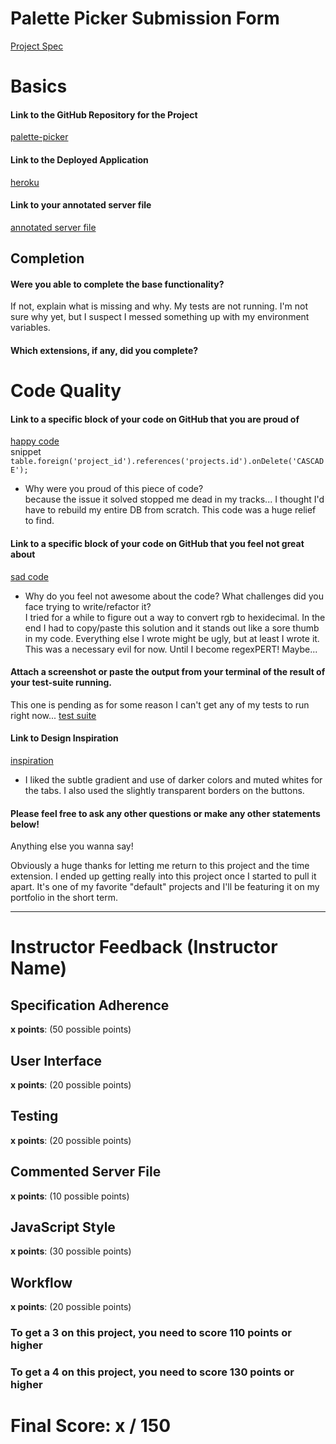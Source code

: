 # Palette Picker Submission Form

[Project Spec](http://frontend.turing.io/projects/palette-picker.html)

# Basics

#### Link to the GitHub Repository for the Project
[palette-picker](https://github.com/rvwatch/palette-picker)

#### Link to the Deployed Application
[heroku](https://palettesofpickers.herokuapp.com/)

#### Link to your annotated server file
[annotated server file](https://github.com/rvwatch/palette-picker/blob/master/server.js)

## Completion

#### Were you able to complete the base functionality?

If not, explain what is missing and why.
My tests are not running. I'm not sure why yet, but I suspect I messed something up with my environment variables. 

#### Which extensions, if any, did you complete?

# Code Quality

#### Link to a specific block of your code on GitHub that you are proud of
[happy code](https://github.com/rvwatch/palette-picker/blob/f2ca77394273f1f9b781a97bc8e2b3fa7f5a444c/db/migrations/20180607110919_initial.js#L19)      
snippet `table.foreign('project_id').references('projects.id').onDelete('CASCADE');`
* Why were you proud of this piece of code?  
because the issue it solved stopped me dead in my tracks... I thought I'd have to rebuild my entire DB from scratch. This code was a huge relief to find. 

#### Link to a specific block of your code on GitHub that you feel not great about
[sad code](https://github.com/rvwatch/palette-picker/blob/f2ca77394273f1f9b781a97bc8e2b3fa7f5a444c/public/js/scripts.js#L9-L26)       

* Why do you feel not awesome about the code? What challenges did you face trying to write/refactor it?  
I tried for a while to figure out a way to convert rgb to hexidecimal. In the end I had to copy/paste this solution and it stands out like a sore thumb in my code.
Everything else I wrote might be ugly, but at least I wrote it. This was a necessary evil for now. Until I become regexPERT! Maybe... 

#### Attach a screenshot or paste the output from your terminal of the result of your test-suite running.

This one is pending as for some reason I can't get any of my tests to run right now... 
[test suite]()

#### Link to Design Inspiration

[inspiration](https://dribbble.com/shots/1616186-IMDB-Concept-Hero)

* I liked the subtle gradient and use of darker colors and muted whites for the tabs. 
I also used the slightly transparent borders on the buttons. 

#### Please feel free to ask any other questions or make any other statements below!

Anything else you wanna say!

Obviously a huge thanks for letting me return to this project and the time extension. I ended up getting really into this 
project once I started to pull it apart. It's one of my favorite "default" projects and I'll be featuring it on my portfolio
in the short term. 

-----


# Instructor Feedback (Instructor Name)

## Specification Adherence

**x points**: (50 possible points)

## User Interface

**x points**: (20 possible points)

## Testing

**x points**: (20 possible points)

## Commented Server File

**x points**: (10 possible points)

## JavaScript Style

**x points**: (30 possible points)

## Workflow

**x points**: (20 possible points)


### To get a 3 on this project, you need to score 110 points or higher
### To get a 4 on this project, you need to score 130 points or higher

# Final Score: x / 150
